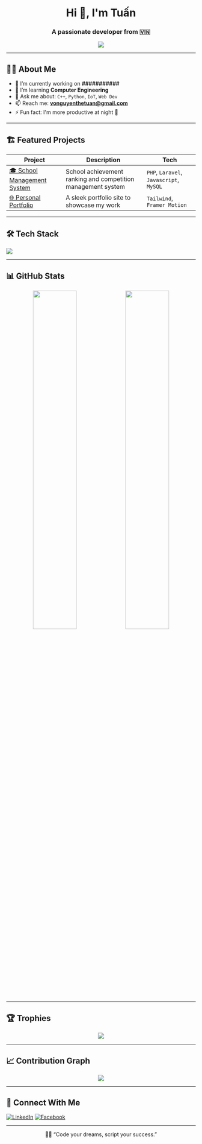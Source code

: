 <h1 align="center">Hi 👋, I'm Tuấn</h1>
<h3 align="center">A passionate developer from 🇻🇳</h3>

<p align="center">
  <img src="https://readme-typing-svg.herokuapp.com?font=Fira+Code&weight=600&size=24&pause=1000&center=true&vCenter=true&width=435&lines=Welcome+to+my+GitHub!;I+love+building+things+with+code.">
</p>

---

## 👨‍💻 About Me

- 🔭 I’m currently working on **###########**
- 🌱 I’m learning **Computer Engineering**
- 💬 Ask me about: `C++`, `Python`, `IoT`, `Web Dev`
- 📫 Reach me: **vonguyenthetuan@gmail.com**
- ⚡ Fun fact: I'm more productive at night 🌙

---

## 🏗️ Featured Projects

| Project | Description | Tech |
|--------|-------------|------|
| [🎓 School Management System](https://github.com/tuankaka-dev/project/blob/main/school-management.rar) | School achievement ranking and competition management system | `PHP`, `Laravel`, `Javascript`, `MySQL` |
| [🌐 Personal Portfolio](https://tuankaka-dev.github.io) | A sleek portfolio site to showcase my work |`Tailwind`, `Framer Motion` |

---

## 🛠️ Tech Stack

<p>
  <img src="https://skillicons.dev/icons?i=cpp,arduino,python,php,js,mysql,figma" />
</p>

---

## 📊 GitHub Stats

<p align="center">
  <img src="https://github-readme-stats.vercel.app/api?username=tuankaka-dev&show_icons=true&theme=radical" width="48%" />
  <img src="https://github-readme-streak-stats.herokuapp.com/?user=tuankaka-dev&theme=radical" width="48%" />
</p>

---

## 🏆 Trophies

<p align="center">
  <img src="https://github-profile-trophy.vercel.app/?username=tuankaka-dev&theme=radical&no-bg=true&no-frame=true&margin-w=12&column=5" />
</p>

---

## 📈 Contribution Graph

<p align="center">
  <img src="https://github-readme-activity-graph.vercel.app/graph?username=tuankaka-dev&theme=tokyo-night" />
</p>

---

## 🔗 Connect With Me

[![LinkedIn](https://img.shields.io/badge/LinkedIn-blue?style=for-the-badge&logo=linkedin&logoColor=white)]([https://linkedin.com/in/the-tuan-vo-nguyen-8aa653341)
[![Facebook](https://img.shields.io/badge/Facebook-1877F2?style=for-the-badge&logo=facebook&logoColor=white)](https://facebook.com/bigia.thetuan)


---
<p align="center">
🧑‍🏫 “Code your dreams, script your success.”
</p>
